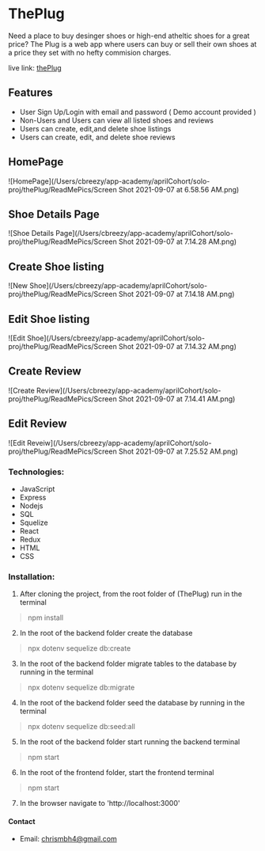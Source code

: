 # ThePlug

 Need a place to buy desinger shoes or high-end atheltic shoes for a great price? The Plug is a web app where users can buy or sell their own shoes at a price they set with no hefty commision charges.

live link: [thePlug](https://theplugg.herokuapp.com)


## Features
- User Sign Up/Login with email and password ( Demo account provided )
- Non-Users and Users can view all listed shoes and reviews
- Users can create, edit,and delete shoe listings
- Users can create, edit, and delete shoe reviews


## HomePage
![HomePage](/Users/cbreezy/app-academy/aprilCohort/solo-proj/thePlug/ReadMePics/Screen Shot 2021-09-07 at 6.58.56 AM.png)

## Shoe Details Page
![Shoe Details Page](/Users/cbreezy/app-academy/aprilCohort/solo-proj/thePlug/ReadMePics/Screen Shot 2021-09-07 at 7.14.28 AM.png)

## Create Shoe listing
![New Shoe](/Users/cbreezy/app-academy/aprilCohort/solo-proj/thePlug/ReadMePics/Screen Shot 2021-09-07 at 7.14.18 AM.png)

## Edit Shoe listing
![Edit Shoe](/Users/cbreezy/app-academy/aprilCohort/solo-proj/thePlug/ReadMePics/Screen Shot 2021-09-07 at 7.14.32 AM.png)

## Create Review
![Create Review](/Users/cbreezy/app-academy/aprilCohort/solo-proj/thePlug/ReadMePics/Screen Shot 2021-09-07 at 7.14.41 AM.png)

## Edit Review
![Edit Reveiw](/Users/cbreezy/app-academy/aprilCohort/solo-proj/thePlug/ReadMePics/Screen Shot 2021-09-07 at 7.25.52 AM.png)


### Technologies:
- JavaScript
- Express
- Nodejs
- SQL
- Squelize
- React
- Redux
- HTML
- CSS


### Installation:

1. After cloning the project, from the root folder of (ThePlug) run in the terminal
> npm install

2. In the root of the backend folder create the database
> npx dotenv sequelize db:create

3. In the root of the backend folder migrate tables to the database by running in the terminal
> npx dotenv sequelize db:migrate

4. In the root of the backend folder seed the database by running in the terminal
> npx dotenv sequelize db:seed:all

5. In the root of the backend folder start running the backend terminal
> npm start

6. In the root of the frontend folder, start the frontend terminal
> npm start

7. In the browser navigate to 'http://localhost:3000'


#### Contact
- Email: chrismbh4@gmail.com
